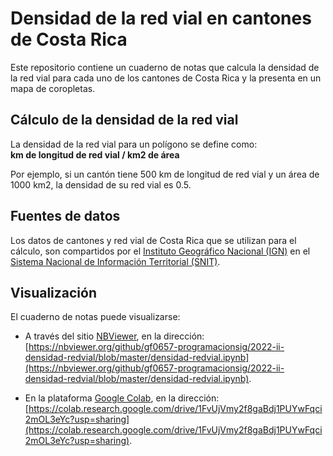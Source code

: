 # Densidad de la red vial en cantones de Costa Rica
Este repositorio contiene un cuaderno de notas que calcula la densidad de la red vial para cada uno de los cantones de Costa Rica y la presenta en un mapa de coropletas.

## Cálculo de la densidad de la red vial
La densidad de la red vial para un polígono se define como:  
**km de longitud de red vial / km2 de área**

Por ejemplo, si un cantón tiene 500 km de longitud de red vial y un área de 1000 km2, la densidad de su red vial es 0.5.

## Fuentes de datos
Los datos de cantones y red vial de Costa Rica que se utilizan para el cálculo, son compartidos por el [Instituto Geográfico Nacional (IGN)](http://www.registronacional.go.cr/instituto_geografico/) en el [Sistema Nacional de Información Territorial (SNIT)](https://www.snitcr.go.cr/).

## Visualización
El cuaderno de notas puede visualizarse:

- A través del sitio [NBViewer](https://nbviewer.org/), en la dirección:  
[https://nbviewer.org/github/gf0657-programacionsig/2022-ii-densidad-redvial/blob/master/densidad-redvial.ipynb](https://nbviewer.org/github/gf0657-programacionsig/2022-ii-densidad-redvial/blob/master/densidad-redvial.ipynb).

- En la plataforma [Google Colab](https://colab.research.google.com/), en la dirección:  
[https://colab.research.google.com/drive/1FvUjVmy2f8gaBdj1PUYwFqci2mOL3eYc?usp=sharing](https://colab.research.google.com/drive/1FvUjVmy2f8gaBdj1PUYwFqci2mOL3eYc?usp=sharing).
